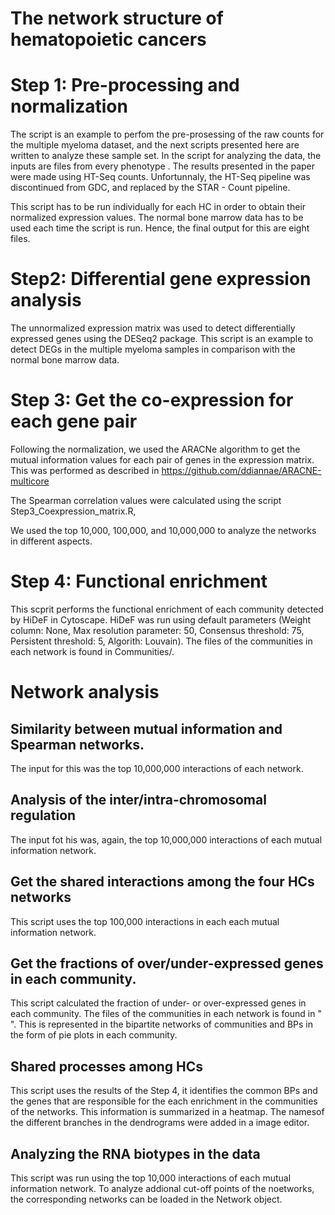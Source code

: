 # The network structure of hematopoietic cancers



# Step 1: Pre-processing and normalization

The script is an example to perfom the pre-prosessing of the raw counts for the multiple myeloma dataset, and the next scripts presented here 
are written to analyze these sample set. In the script for analyzing the data, the inputs are files from every phenotype . The results presented
in the paper were made using HT-Seq counts. Unfortunnaly, the HT-Seq pipeline was discontinued from GDC, and replaced by the STAR - Count pipeline. 

This script has to be run individually for each HC in order to obtain their normalized expression values. The normal bone marrow data has to be used
each time the script is run. Hence, the final output for this are eight files.
 
# Step2: Differential gene expression analysis
The unnormalized expression matrix was used to detect differentially expressed genes using the DESeq2 package. This script is an example to detect DEGs in 
the multiple myeloma samples in comparison with the normal bone marrow data.

# Step 3: Get the co-expression for each gene pair

Following the normalization, we used the ARACNe algorithm to get the mutual information values for each pair of genes in the expression matrix. This was performed
as described in https://github.com/ddiannae/ARACNE-multicore

The Spearman correlation values were calculated using the script Step3_Coexpression_matrix.R,

We used the top 10,000, 100,000, and 10,000,000 to analyze the networks in different aspects.

# Step 4: Functional enrichment

This scprit performs the functional enrichment of each community detected by HiDeF in Cytoscape. HiDeF was run using default parameters (Weight column: None, Max resolution parameter: 50, Consensus threshold: 75, Persistent threshold: 5, Algorith: Louvain). The files
of the communities in each network is found in Communities/.

# Network analysis

## Similarity between mutual information and Spearman networks.

The input for this was the top 10,000,000 interactions of each network.

## Analysis of the inter/intra-chromosomal regulation

The input fot his was, again, the top 10,000,000 interactions of each mutual information network.

## Get the shared interactions among the four HCs networks

This script uses the top 100,000 interactions in each each mutual information network.

## Get the fractions of over/under-expressed genes in each community.

This script calculated the fraction of under- or over-expressed genes in each community. The files
of the communities in each network is found in " ". This is represented in the bipartite networks of communities and BPs in the form of pie plots in each community.

## Shared processes among HCs

This script uses the results of the Step 4, it identifies the common BPs and the genes that are responsible for the each enrichment in the communities of the networks. This information is summarized in a heatmap. The namesof the different branches in the dendrograms were added in a image editor.

## Analyzing the RNA biotypes in the data

This script was run using the top 10,000 interactions of each mutual information network. To analyze addional cut-off points of the noetworks, the corresponding networks can be loaded in the Network object.





